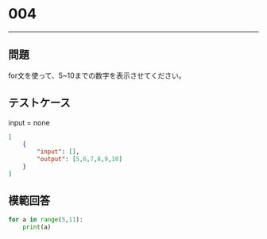 # 004

---
## 問題

for文を使って、5~10までの数字を表示させてください。

## テストケース
input = none
```json
[
	{
		"input": [],
		"output": [5,6,7,8,9,10]
  	}
]
```

## 模範回答
```python
for a in range(5,11):
	print(a)
```
